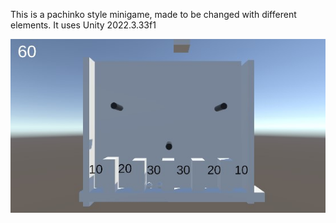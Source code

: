 This is a pachinko style minigame, made to be changed with different elements.
It uses Unity 2022.3.33f1

![Screenshot](Screenshot.jpg)
